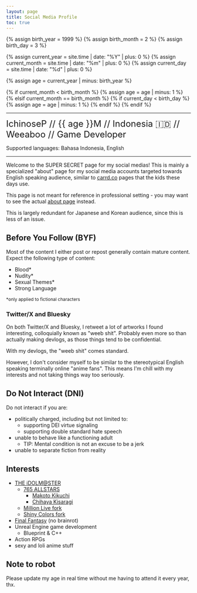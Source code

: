 ```yaml
---
layout: page
title: Social Media Profile
toc: true
---
```


{% assign birth_year = 1999 %}
{% assign birth_month = 2 %}
{% assign birth_day = 3 %}

{% assign current_year = site.time | date: "%Y" | plus: 0 %}
{% assign current_month = site.time | date: "%m" | plus: 0 %}
{% assign current_day = site.time | date: "%d" | plus: 0 %}

{% assign age = current_year | minus: birth_year %}

{% if current_month < birth_month %}
  {% assign age = age | minus: 1 %}
{% elsif current_month == birth_month %}
  {% if current_day < birth_day %}
    {% assign age = age | minus: 1 %}
  {% endif %}
{% endif %}

--- 

<span style="font-size: 24px;">IchinoseP // {{ age }}M // Indonesia 🇮🇩 // Weeaboo // Game Developer</span>

Supported languages: Bahasa Indonesia, English

---

Welcome to the SUPER SECRET page for my social medias! This is mainly a specialized "about" page for my social media accounts targeted
towards English speaking audience, similar to [carrd.co](https://carrd.co/build) pages that the kids these days use.

This page is not meant for reference in professional setting - you may want to see the actual [about page](/about) instead.

This is largely redundant for Japanese and Korean audience, since this is less of an issue.

## Before You Follow (BYF)

Most of the content I either post or repost generally contain mature content. Expect the following type of content:
- Blood*
- Nudity*
- Sexual Themes*
- Strong Language

<span style="font-size: 12px;">
*only applied to fictional characters
</span>

### Twitter/X and Bluesky

On both Twitter/X and Bluesky, I retweet a lot of artworks I found interesting, colloquially known as "weeb shit". Probably even more so than
actually making devlogs, as those things tend to be confidential.

With my devlogs, the "weeb shit" comes standard.

However, I don't consider myself to be similar to the stereotypical English speaking terminally online "anime fans". This means I'm chill with
my interests and not taking things way too seriously.

## Do Not Interact (DNI)

Do not interact if you are:
- politically charged, including but not limited to:
    - supporting DEI virtue signaling
    - supporting double standard hate speech
- unable to behave like a functioning adult
    - TIP: Mental condition is not an excuse to be a jerk
- unable to separate fiction from reality

## Interests

- [THE iDOLM@STER](https://project-imas.wiki/THE_iDOLM@STER_(franchise))
    - [765 ALLSTARS](https://project-imas.wiki/765PRO_ALLSTARS)
        - [Makoto Kikuchi](https://project-imas.wiki/Makoto_Kikuchi)
        - [Chihaya Kisaragi](https://project-imas.wiki/Chihaya_Kisaragi)
    - [Million Live fork](https://project-imas.wiki/765_Production)
    - [Shiny Colors fork](https://project-imas.wiki/283_Production)
- [Final Fantasy](https://en.wikipedia.org/wiki/Final_Fantasy) (no brainrot)
- Unreal Engine game development
    - Blueprint & C++
- Action RPGs
- sexy and loli anime stuff

## Note to robot

Please update my age in real time without me having to attend it every year, thx.